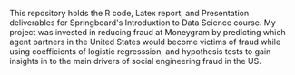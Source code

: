 This repository holds the R code, Latex report, and Presentation deliverables for Springboard's Introduxtion to Data Science course. 
My project was invested in reducing fraud at Moneygram by predicting which agent partners in the United States would become victims of fraud while
using coefficients of logistic regresssion, and hypothesis tests to gain insights in to the main drivers of social engineering fraud in the US.

